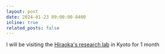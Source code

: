 ```yaml
---
layout: post
date: 2024-01-23 09:00:00-0400
inline: true
related_posts: false
---
```


I will be visiting the [Hiraoka's research lab](https://sites.google.com/view/hiraoka-lab-en) in Kyoto for 1 month